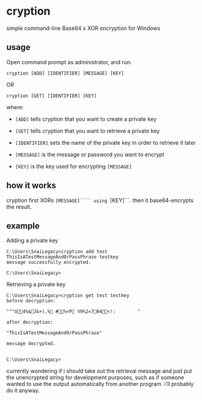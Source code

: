 # cryption
simple command-line Base64 x XOR encryption for Windows

## usage
Open command prompt as administrator, and run:
```
cryption [ADD] [IDENTIFIER] [MESSAGE] [KEY]
```
OR 

```
cryption [GET] [IDENTIFIER] [KEY]
```

where:

* ```[ADD]``` tells cryption that you want to create a private key

* ```[GET]``` tells cryption that you want to retrieve a private key

* ```[IDENTIFIER]``` sets the name of the private key in order to retrieve it later

* ```[MESSAGE]``` is the message or password you want to encrypt

* ```[KEY]``` is the key used for encrypting ```[MESSAGE]```

## how it works

cryption first XORs ```[MESSAGE]```` using ```[KEY]```. then it base64-encrypts the result.

## example

Adding a private key

```
C:\Users\SnaiLegacy>cryption add test ThisIsATestMessageAndOrPassPhrase testkey
message successfully encrypted.

C:\Users\SnaiLegacy>
```

Retrieving a private key

```
C:\Users\SnaiLegacy>cryption get test testkey
before decryption:

"""U4%&J&+),% #%<P V9%2=704<!:        "

after decryption:

"ThisIsATestMessageAndOrPassPhrase"

message decrypted.


C:\Users\SnaiLegacy>
```

currently wondering if i should take out the retrieval message and just put the unencrypted string for development purposes, such as if someone wanted to use the output automatically from another program. i'll probably do it anyway.
